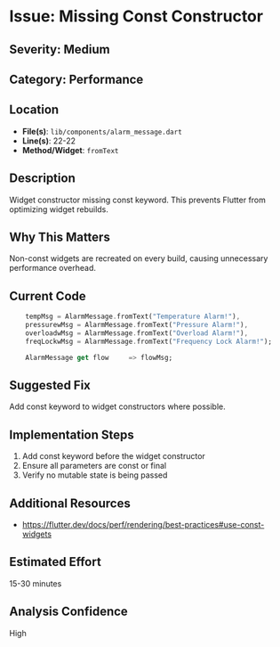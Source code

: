 # Issue: Missing Const Constructor

## Severity: Medium

## Category: Performance

## Location
- **File(s)**: `lib/components/alarm_message.dart`
- **Line(s)**: 22-22
- **Method/Widget**: `fromText`

## Description
Widget constructor missing const keyword. This prevents Flutter from optimizing widget rebuilds.

## Why This Matters
Non-const widgets are recreated on every build, causing unnecessary performance overhead.

## Current Code
```dart
    tempMsg = AlarmMessage.fromText("Temperature Alarm!"),
    pressurewMsg = AlarmMessage.fromText("Pressure Alarm!"),
    overloadwMsg = AlarmMessage.fromText("Overload Alarm!"),
    freqLockwMsg = AlarmMessage.fromText("Frequency Lock Alarm!");

    AlarmMessage get flow     => flowMsg;
```

## Suggested Fix
Add const keyword to widget constructors where possible.

## Implementation Steps
1. Add const keyword before the widget constructor
2. Ensure all parameters are const or final
3. Verify no mutable state is being passed

## Additional Resources
- https://flutter.dev/docs/perf/rendering/best-practices#use-const-widgets

## Estimated Effort
15-30 minutes

## Analysis Confidence
High
